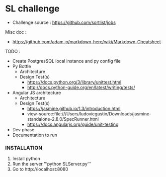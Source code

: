 SL challenge
============

* Challenge source : https://github.com/sortlist/jobs

Misc doc :
* https://github.com/adam-p/markdown-here/wiki/Markdown-Cheatsheet


TODO :
* Create PostgresSQL local instance and py config file
* Py Bottle
    * Architecture
    * Design Test(s)
        * https://docs.python.org/3/library/unittest.html
        * http://docs.python-guide.org/en/latest/writing/tests/
* Angular JS architecture
    * Architecture
    * Design Test(s)
        * https://jasmine.github.io/1.3/introduction.html
        * view-source:file:///Users/ludovicgustin/Downloads/jasmine-standalone-2.8.0/SpecRunner.html
        * https://docs.angularjs.org/guide/unit-testing
* Dev phase
* Documentation to run


### INSTALLATION
1. Install python
2. Run the server ’’’python SLServer.py’’’
3. Go to http://localhost:8080